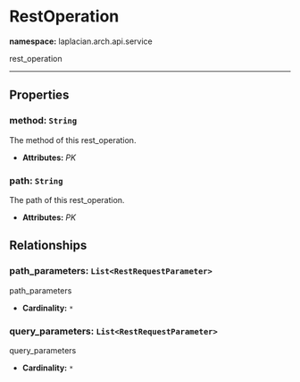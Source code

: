 # **RestOperation**
**namespace:** laplacian.arch.api.service

rest_operation



---

## Properties

### method: `String`
The method of this rest_operation.
- **Attributes:** *PK*

### path: `String`
The path of this rest_operation.
- **Attributes:** *PK*

## Relationships

### path_parameters: `List<RestRequestParameter>`
path_parameters
- **Cardinality:** `*`

### query_parameters: `List<RestRequestParameter>`
query_parameters
- **Cardinality:** `*`